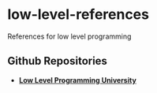 # low-level-references
References for low level programming

## Github Repositories
- [**Low Level Programming University**](https://github.com/gurugio/lowlevelprogramming-university)
